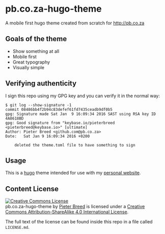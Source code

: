 pb.co.za-hugo-theme
===================

A mobile first hugo theme created from scratch for http://pb.co.za

Goals of the theme
------------------

 - Show something at all
 - Mobile first
 - Great typography
 - Visually simple
 
Verifying authenticity
----------------------

I sign this repo using my GPG key and you can verify it in the normal way:

```
$ git log --show-signature -1
commit 08486bb4f2b94c83defef61fd7435ceadb9df0b5
gpg: Signature made Sat Jan  9 16:09:34 2016 SAST using RSA key ID 4A8618BD
gpg: Good signature from "keybase.io/pieterbreed <pieterbreed@keybase.io>" [ultimate]
Author: Pieter Breed <github.com@pb.co.za>
Date:   Sat Jan 9 16:09:34 2016 +0200

    deleted the theme.toml file to have something to sign
```

Usage
-----

This is a [hugo](http://gohugo.io) theme intended for use with my [personal website](https://github.com/pieterbreed/pb.co.za).

Content License
---------------

<a rel="license" href="http://creativecommons.org/licenses/by-sa/4.0/"><img alt="Creative Commons License" style="border-width:0" src="https://i.creativecommons.org/l/by-sa/4.0/88x31.png" /></a><br /><span xmlns:dct="http://purl.org/dc/terms/" property="dct:title">pb.co.za-hugo-theme</span> by <a xmlns:cc="http://creativecommons.org/ns#" href="http://pb.co.za/" property="cc:attributionName" rel="cc:attributionURL">Pieter Breed</a> is licensed under a <a rel="license" href="http://creativecommons.org/licenses/by-sa/4.0/">Creative Commons Attribution-ShareAlike 4.0 International License</a>.

The full text of the license can be found inside this repo in a file called `LICENSE.md`.

